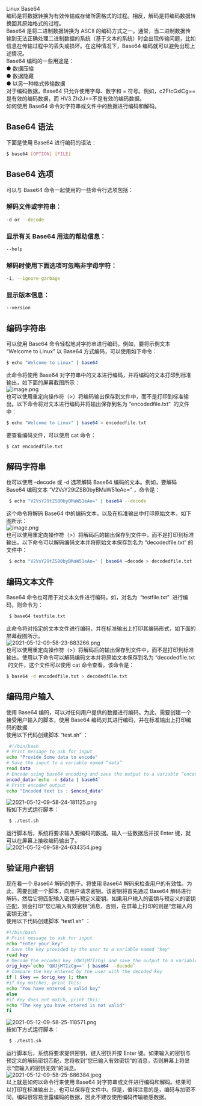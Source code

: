 Linux Base64<br />编码是将数据转换为有效传输或存储所需格式的过程。相反，解码是将编码数据转换回其原始格式的过程。<br />Base64 是将二进制数据转换为 ASCII 的编码方式之一。通常，当二进制数据传输到无法正确处理二进制数据的系统（基于文本的系统）时会出现传输问题，比如信息在传输过程中的丢失或损坏。在这种情况下，Base64 编码就可以避免出现上述情况。<br />Base64 编码的一些用途是：<br />● 数据压缩<br />● 数据隐藏<br />● 以另一种格式传输数据<br />对于编码数据，Base64 只允许使用字母、数字和 = 符号。例如，c2FtcGxlCg== 是有效的编码数据，而 HV3.Zh2J==不是有效的编码数据。<br />如何使用 Base64 命令对字符串或文件中的数据进行编码和解码。
<a name="SdDpr"></a>
## Base64 语法
下面是使用 Base64 进行编码的语法：
```bash
$ base64 [OPTION] [FILE]
```
<a name="CV2yc"></a>
## Base64 选项
可以与 Base64 命令一起使用的一些命令行选项包括：
<a name="manFm"></a>
### 解码文件或字符串：
```bash
-d or --decode
```
<a name="FXClh"></a>
### 显示有关 Base64 用法的帮助信息：
```bash
--help
```
<a name="zVPdp"></a>
### 解码时使用下面选项可忽略非字母字符：
```bash
-i, --ignore-garbage
```
<a name="aobzz"></a>
### 显示版本信息：
```bash
--version
```
<a name="jYThH"></a>
## 编码字符串
可以使用 Base64 命令轻松地对字符串进行编码。例如，要将示例文本 “Welcome to Linux” 以 Base64 方式编码，可以使用如下命令：
```bash
$ echo "Welcome to Linux" | base64
```
此命令将使用 Base64 对字符串中的文本进行编码，并将编码的文本打印到标准输出，如下面的屏幕截图所示：<br />![image.png](https://cdn.nlark.com/yuque/0/2021/png/396745/1620785070460-a5488db0-97d0-49ac-9dd9-89190dc6fe39.png#clientId=u81c08fa0-e639-4&from=paste&height=73&id=u2a5abf44&originHeight=219&originWidth=1893&originalType=binary&size=111379&status=done&style=shadow&taskId=u5678a276-51c4-41fb-952f-2f1c6f29980&width=631)<br />也可以使用重定向操作符（>）将编码输出保存到文件中，而不是打印到标准输出。以下命令将对文本进行编码并将输出保存到名为 “encodedfile.txt“  的文件中：
```bash
$ echo "Welcome to Linux" | base64 > encodedfile.txt
```
要查看编码文件，可以使用 cat 命令：
```bash
$ cat encodedfile.txt
```
<a name="zIQK3"></a>
## 解码字符串
也可以使用 –decode 或 -d 选项解码 Base64 编码的文本。例如，要解码 Base64 编码文本 “V2VsY29tZSB0byBMaW51eAo=” ，命令是：
```bash
 $ echo "V2VsY29tZSB0byBMaW51eAo=" | base64 --decode
```
这个命令将解码 Base64 中的编码文本，以及在标准输出中打印原始文本，如下图所示：<br />![image.png](https://cdn.nlark.com/yuque/0/2021/png/396745/1620785092850-d3dbf6b6-1d1d-4229-bdf8-254da13f00ac.png#clientId=u81c08fa0-e639-4&from=paste&height=108&id=u74459d54&originHeight=325&originWidth=2427&originalType=binary&size=243849&status=done&style=none&taskId=ua43dd960-3b2e-4611-8207-8ff56e7cf36&width=809)<br />也可以使用重定向操作符（>）将解码后的输出保存到文件中，而不是打印到标准输出。以下命令可以解码编码文本并将原始文本保存到名为 “decodedfile.txt“ 的文件中：
```bash
 $ echo "V2VsY29tZSB0byBMaW51eAo=" | base64 –decode > decodedfile.txt
```
<a name="na98s"></a>
## 编码文本文件
Base64 命令也可用于对文本文件进行编码。如，对名为  “testfile.txt”  进行编码，则命令为：
```bash
 $ base64 testfile.txt
```
此命令将对指定的文本文件进行编码，并在标准输出上打印其编码形式，如下面的屏幕截图所示。<br />![2021-05-12-09-58-23-683266.png](https://cdn.nlark.com/yuque/0/2021/png/396745/1620785106194-ef5d4be7-6dd1-44f3-8001-446fbd5adf55.png#clientId=u81c08fa0-e639-4&from=ui&id=u659bb4f8&originHeight=154&originWidth=536&originalType=binary&size=3691&status=done&style=none&taskId=ud061d29d-1777-4b1f-9535-ae29183c654)<br />也可以使用重定向操作符（>）将解码后的输出保存到文件中，而不是打印到标准输出。使用以下命令可以解码编码文本并将原始文本保存到名为 “decodedfile.txt  的文件，这个文件可以使用 cat 命令查看。该命令是：
```bash
$ base64 -d encodedfile.txt > decodedfile.txt
```
<a name="nPwgL"></a>
## 编码用户输入
使用 Base64 编码，可以对任何用户提供的数据进行编码。为此，需要创建一个接受用户输入的脚本，使用 Base64 编码对其进行编码，并在标准输出上打印编码的数据.<br />使用以下代码创建脚本 “test.sh” ：
```bash
 #!/bin/bash
# Print message to ask for input
echo "Provide Some data to encode"
# Save the input to a variable named “data”
read data
# Encode using base64 encoding and save the output to a variable “encod_data”
encod_data=`echo -n $data | base64`
# Print encoded output
echo "Encoded text is : $encod_data"
```
![2021-05-12-09-58-24-181125.png](https://cdn.nlark.com/yuque/0/2021/png/396745/1620785119856-53d3dcaf-0412-477a-9d86-4de489c1a047.png#clientId=u81c08fa0-e639-4&from=ui&id=u913b3ca8&originHeight=228&originWidth=631&originalType=binary&size=63153&status=done&style=shadow&taskId=u55a955e8-814f-454b-824f-4190a2cd264)<br />按如下方式运行脚本：
```bash
 $ ./test.sh
```
运行脚本后，系统将要求输入要编码的数据。输入一些数据后并按 Enter 键，就可以在屏幕上接收编码输出了。<br />![2021-05-12-09-58-24-634354.jpeg](https://cdn.nlark.com/yuque/0/2021/jpeg/396745/1620785130720-871f7544-6812-4e41-92c9-56534d5fd8f3.jpeg#clientId=u81c08fa0-e639-4&from=ui&id=uf96551ef&originHeight=79&originWidth=383&originalType=binary&size=8237&status=done&style=none&taskId=ueac9d6fe-5033-474f-9499-df61dbf531c)
<a name="Jb2S9"></a>
## 验证用户密钥
现在看一个 Base64 解码的例子。将使用 Base64 解码来检查用户的有效性。为此，需要创建一个脚本，向用户请求密钥。该密钥将首先通过 Base64 解码进行解码，然后它将匹配输入密钥与预定义密钥。如果用户输入的密钥与预定义的密钥匹配，则会打印“您已输入有效密钥”消息，否则，在屏幕上打印的则是“您输入的密钥无效”。<br />使用以下代码创建脚本 “test1.sh” ：
```bash
#!/bin/bash
# Print message to ask for input
echo "Enter your key"
# Save the key provided by the user to a variable named "key"
read key
# Decode the encoded key (QWJjMTIzCg) and save the output to a variable named “orig_key” 
orig_key=`echo 'QWJjMTIzCg==' | base64 --decode`
# Compare the key entered by the user with the decoded key
if [ $key == $orig_key ]; then
#if key matches, print this:
echo "You have entered a valid key"
else
#if key does not match, print this:
echo "The key you have entered is not valid"
fi
```
![2021-05-12-09-58-25-118571.png](https://cdn.nlark.com/yuque/0/2021/png/396745/1620785148074-733c2d6e-a948-409d-aa41-7dfffddbad70.png#clientId=u81c08fa0-e639-4&from=ui&id=u16a02090&originHeight=243&originWidth=631&originalType=binary&size=60310&status=done&style=none&taskId=u1f355189-fc18-4021-9b97-fef81429834)<br />按如下方式运行脚本：
```bash
 $ ./test1.sh
```
运行脚本后，系统将要求提供密钥，键入密钥并按 Enter 键。如果输入的密钥与预定义的解码密钥匹配，您将收到“您已输入有效密钥”的消息，否则屏幕上将显示“您输入的密钥无效”的消息。<br />![2021-05-12-09-58-25-686384.jpeg](https://cdn.nlark.com/yuque/0/2021/jpeg/396745/1620785157261-c68aab9d-502b-4a36-8cb6-e98db957fcb6.jpeg#clientId=u81c08fa0-e639-4&from=ui&id=u015bcf10&originHeight=137&originWidth=348&originalType=binary&size=13469&status=done&style=none&taskId=u8f7eb648-473d-448a-bb7f-ea60d256c7a)<br />以上就是如何以命令行来使用 Base64 对字符串或文件进行编码和解码。结果可以打印在标准输出上，也可以保存在文件中。但是，值得注意的是，编码与加密不同，编码很容易泄露编码的数据，因此不建议使用编码传输敏感数据。
